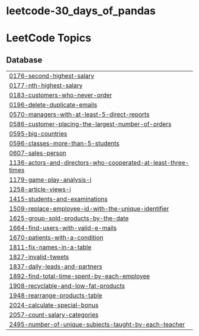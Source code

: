 # leetcode-30_days_of_pandas
<!---LeetCode Topics Start-->
# LeetCode Topics
## Database
|  |
| ------- |
| [0176-second-highest-salary](https://github.com/mas-tono/leetcode-30_days_of_pandas/tree/master/0176-second-highest-salary) |
| [0177-nth-highest-salary](https://github.com/mas-tono/leetcode-30_days_of_pandas/tree/master/0177-nth-highest-salary) |
| [0183-customers-who-never-order](https://github.com/mas-tono/leetcode-30_days_of_pandas/tree/master/0183-customers-who-never-order) |
| [0196-delete-duplicate-emails](https://github.com/mas-tono/leetcode-30_days_of_pandas/tree/master/0196-delete-duplicate-emails) |
| [0570-managers-with-at-least-5-direct-reports](https://github.com/mas-tono/leetcode-30_days_of_pandas/tree/master/0570-managers-with-at-least-5-direct-reports) |
| [0586-customer-placing-the-largest-number-of-orders](https://github.com/mas-tono/leetcode-30_days_of_pandas/tree/master/0586-customer-placing-the-largest-number-of-orders) |
| [0595-big-countries](https://github.com/mas-tono/leetcode-30_days_of_pandas/tree/master/0595-big-countries) |
| [0596-classes-more-than-5-students](https://github.com/mas-tono/leetcode-30_days_of_pandas/tree/master/0596-classes-more-than-5-students) |
| [0607-sales-person](https://github.com/mas-tono/leetcode-30_days_of_pandas/tree/master/0607-sales-person) |
| [1136-actors-and-directors-who-cooperated-at-least-three-times](https://github.com/mas-tono/leetcode-30_days_of_pandas/tree/master/1136-actors-and-directors-who-cooperated-at-least-three-times) |
| [1179-game-play-analysis-i](https://github.com/mas-tono/leetcode-30_days_of_pandas/tree/master/1179-game-play-analysis-i) |
| [1258-article-views-i](https://github.com/mas-tono/leetcode-30_days_of_pandas/tree/master/1258-article-views-i) |
| [1415-students-and-examinations](https://github.com/mas-tono/leetcode-30_days_of_pandas/tree/master/1415-students-and-examinations) |
| [1509-replace-employee-id-with-the-unique-identifier](https://github.com/mas-tono/leetcode-30_days_of_pandas/tree/master/1509-replace-employee-id-with-the-unique-identifier) |
| [1625-group-sold-products-by-the-date](https://github.com/mas-tono/leetcode-30_days_of_pandas/tree/master/1625-group-sold-products-by-the-date) |
| [1664-find-users-with-valid-e-mails](https://github.com/mas-tono/leetcode-30_days_of_pandas/tree/master/1664-find-users-with-valid-e-mails) |
| [1670-patients-with-a-condition](https://github.com/mas-tono/leetcode-30_days_of_pandas/tree/master/1670-patients-with-a-condition) |
| [1811-fix-names-in-a-table](https://github.com/mas-tono/leetcode-30_days_of_pandas/tree/master/1811-fix-names-in-a-table) |
| [1827-invalid-tweets](https://github.com/mas-tono/leetcode-30_days_of_pandas/tree/master/1827-invalid-tweets) |
| [1837-daily-leads-and-partners](https://github.com/mas-tono/leetcode-30_days_of_pandas/tree/master/1837-daily-leads-and-partners) |
| [1892-find-total-time-spent-by-each-employee](https://github.com/mas-tono/leetcode-30_days_of_pandas/tree/master/1892-find-total-time-spent-by-each-employee) |
| [1908-recyclable-and-low-fat-products](https://github.com/mas-tono/leetcode-30_days_of_pandas/tree/master/1908-recyclable-and-low-fat-products) |
| [1948-rearrange-products-table](https://github.com/mas-tono/leetcode-30_days_of_pandas/tree/master/1948-rearrange-products-table) |
| [2024-calculate-special-bonus](https://github.com/mas-tono/leetcode-30_days_of_pandas/tree/master/2024-calculate-special-bonus) |
| [2057-count-salary-categories](https://github.com/mas-tono/leetcode-30_days_of_pandas/tree/master/2057-count-salary-categories) |
| [2495-number-of-unique-subjects-taught-by-each-teacher](https://github.com/mas-tono/leetcode-30_days_of_pandas/tree/master/2495-number-of-unique-subjects-taught-by-each-teacher) |
<!---LeetCode Topics End-->